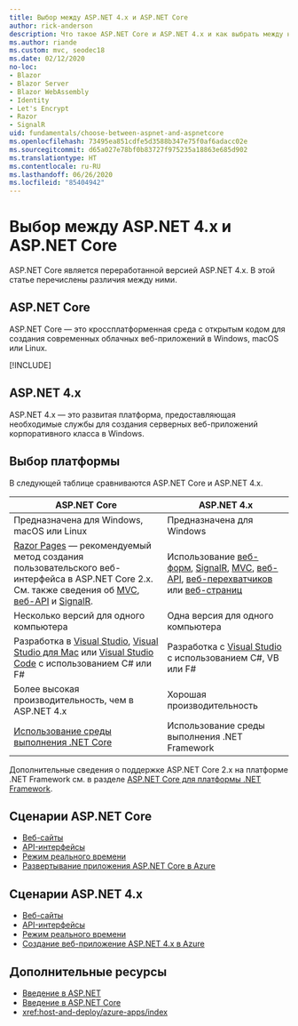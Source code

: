 ```yaml
---
title: Выбор между ASP.NET 4.x и ASP.NET Core
author: rick-anderson
description: Что такое ASP.NET Core и ASP.NET 4.x и как выбрать между ними.
ms.author: riande
ms.custom: mvc, seodec18
ms.date: 02/12/2020
no-loc:
- Blazor
- Blazor Server
- Blazor WebAssembly
- Identity
- Let's Encrypt
- Razor
- SignalR
uid: fundamentals/choose-between-aspnet-and-aspnetcore
ms.openlocfilehash: 73495ea851cdfe5d3588b347e75f0af6adacc02e
ms.sourcegitcommit: d65a027e78bf0b83727f975235a18863e685d902
ms.translationtype: HT
ms.contentlocale: ru-RU
ms.lasthandoff: 06/26/2020
ms.locfileid: "85404942"
---
```

# <a name="choose-between-aspnet-4x-and-aspnet-core"></a>Выбор между ASP.NET 4.x и ASP.NET Core

ASP.NET Core является переработанной версией ASP.NET 4.x. В этой статье перечислены различия между ними.

## <a name="aspnet-core"></a>ASP.NET Core

ASP.NET Core — это кроссплатформенная среда с открытым кодом для создания современных облачных веб-приложений в Windows, macOS или Linux.

[!INCLUDE[](~/includes/benefits.md)]

## <a name="aspnet-4x"></a>ASP.NET 4.x

ASP.NET 4.x — это развитая платформа, предоставляющая необходимые службы для создания серверных веб-приложений корпоративного класса в Windows.

## <a name="framework-selection"></a>Выбор платформы

В следующей таблице сравниваются ASP.NET Core и ASP.NET 4.x.

| ASP.NET Core | ASP.NET 4.x |
|---|---|
|Предназначена для Windows, macOS или Linux|Предназначена для Windows|
|[Razor Pages](xref:razor-pages/index) — рекомендуемый метод создания пользовательского веб-интерфейса в ASP.NET Core 2.x. См. также сведения об [MVC](xref:mvc/overview), [веб-API](xref:tutorials/first-web-api) и [SignalR](xref:signalr/introduction).|Использование [веб-форм](/aspnet/web-forms), [SignalR](/aspnet/signalr), [MVC](/aspnet/mvc), [веб-API](/aspnet/web-api/), [веб-перехватчиков](/aspnet/webhooks/) или [веб-страниц](/aspnet/web-pages)|
|Несколько версий для одного компьютера|Одна версия для одного компьютера|
|Разработка в [Visual Studio](https://visualstudio.microsoft.com/vs/), [Visual Studio для Mac](https://visualstudio.microsoft.com/vs/mac/) или [Visual Studio Code](https://code.visualstudio.com/) с использованием C# или F#|Разработка с [Visual Studio](https://visualstudio.microsoft.com/vs/) с использованием C#, VB или F#|
|Более высокая производительность, чем в ASP.NET 4.x|Хорошая производительность|
|[Использование среды выполнения .NET Core](/dotnet/standard/choosing-core-framework-server)|Использование среды выполнения .NET Framework|

Дополнительные сведения о поддержке ASP.NET Core 2.x на платформе .NET Framework см. в разделе [ASP.NET Core для платформы .NET Framework](xref:index#target-framework).

## <a name="aspnet-core-scenarios"></a>Сценарии ASP.NET Core

* [Веб-сайты](xref:tutorials/first-mvc-app/index)
* [API-интерфейсы](xref:tutorials/first-web-api)
* [Режим реального времени](xref:signalr/introduction)
* [Развертывание приложения ASP.NET Core в Azure](/azure/app-service/app-service-web-get-started-dotnet)

## <a name="aspnet-4x-scenarios"></a>Сценарии ASP.NET 4.x

* [Веб-сайты](/aspnet/mvc)
* [API-интерфейсы](/aspnet/web-api)
* [Режим реального времени](/aspnet/signalr)
* [Создание веб-приложение ASP.NET 4.x в Azure](/azure/app-service/app-service-web-get-started-dotnet-framework)

## <a name="additional-resources"></a>Дополнительные ресурсы

* [Введение в ASP.NET](/aspnet/overview)
* [Введение в ASP.NET Core](xref:index)
* <xref:host-and-deploy/azure-apps/index>
